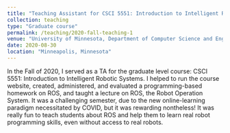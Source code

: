 ```yaml
---
title: "Teaching Assistant for CSCI 5551: Introduction to Intelligent Robotic Systems"
collection: teaching
type: "Graduate course"
permalink: /teaching/2020-fall-teaching-1
venue: "University of Minnesota, Department of Computer Science and Engineering"
date: 2020-08-30
location: "Minneapolis, Minnesota"
---
```

In the Fall of 2020, I served as a TA for the graduate level course: CSCI 5551: Introduction to Intelligent Robotic Systems. I helped to run the course website, created, administered, and evaluated a programming-based homework on ROS, and taught a lecture on ROS, the Robot Operation System. It was a challenging semester, due to the new online-learning paradigm necessitated by COVID, but it was rewarding nontheless! It was really fun to teach students about ROS and help them to learn real robot programming skills, even without access to real robots.